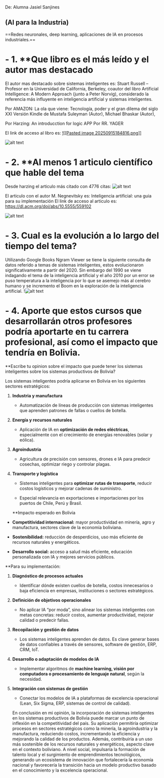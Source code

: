 De: Alumna Jasiel Sanjines

## (AI para la Industria)

==Redes neuronales, deep learning, aplicaciones
de IA en procesos industriales.==


# - 1. **Que libro es el más leído y el autor mas destacado

El autor mas destacado sobre sistemas inteligentes es: 
Stuart Russell – Profesor en la Universidad de California, Berkeley, coautor del libro Artificial Intelligence: A Modern Approach (junto a Peter Norvig), considerado la referencia más influyente en inteligencia artificial y sistemas inteligentes.

Por AMAZON: 
La ola que viene: Tecnología, poder y el gran dilema del siglo XXI Versión Kindle
de Mustafa Suleyman (Autor), Michael Bhaskar (Autor),

Por Harzing: 
An introducction for logic APP
Por RR. YAGER

El link de acceso al libro es: 
[!\[\[Pasted image 20250915184816.png\]\]](https://books.google.com.bo/books?hl=en&lr=&id=xbDSBwAAQBAJ&oi=fnd&pg=PA1&dq=intelligent+systems&ots=OcXQtPTPyt&sig=lT7up5FTLv4wF_MefdPYaYLcB_E&redir_esc=y#v=onepage&q=intelligent%20systems&f=false)

![alt text](image-4.png)

# - 2. **Al menos 1 articulo científico que hable del tema

Desde harzing el articulo más citado con 4776 citas: 
![alt text](image-2.png)

El articulo con el autor M. Negnevitsky es: 
Inteligencia artificial: una guia para su implementación
El link de acceso al articulo es: 
https://dl.acm.org/doi/abs/10.5555/559102

![alt text](image-3.png)

# - 3. **Cual es la evolución a lo largo del tiempo del tema?**

Utilizando Google Books Ngram Viewer se tiene la siguiente consulta de datos referido a temas de sistemas inteligentes, estos evolucionaron significativamente a partir del 2020. Sin embargo del 1990 se viene indagando el tema de la inteligencia artificial y el año 2010 por un error se puso temperatura a la inteligencia por lo que se asemejo más al cerebro humano y se incremento el Boom en la exploración de la inteligencia artificial.
!![alt text](image-1.png)

# - 4. Aporte que estos cursos que desarrollarán otros profesores podría aportarte en tu carrera profesional, así como el impacto que tendría en Bolivia.
**Escribe tu opinion sobre el impacto que puede tener los sistemas inteligentes sobre los sistemas productivos de Bolivia?

Los sistemas inteligentes podría aplicarse en Bolivia en los siguientes sectores estratégicos: 

1. **Industria y manufactura**
    
     
    - Automatización de líneas de producción con sistemas inteligentes que aprenden patrones de fallas o cuellos de botella.
    
2. **Energía y recursos naturales**
    
    - Aplicación de IA en **optimización de redes eléctricas**, especialmente con el crecimiento de energías renovables (solar y eólica).
    
    
3. **Agroindustria**
    
    - Agricultura de precisión con sensores, drones e IA para predecir cosechas, optimizar riego y controlar plagas.
      
4. **Transporte y logística**
    
    - Sistemas inteligentes para **optimizar rutas de transporte**, reducir costos logísticos y mejorar cadenas de suministro.
    
    - Especial relevancia en exportaciones e importaciones por los puertos de Chile, Perú y Brasil.
    
     **Impacto esperado en Bolivia

- **Competitividad internacional:** mayor productividad en minería, agro y manufactura, sectores clave de la economía boliviana.
    
- **Sostenibilidad:** reducción de desperdicios, uso más eficiente de recursos naturales y energéticos.
    
- **Desarrollo social:** acceso a salud más eficiente, educación personalizada con IA y mejores servicios públicos.    

**Para su implementación: 

1. **Diagnóstico de procesos actuales**
    
    - Identificar dónde existen cuellos de botella, costos innecesarios o baja eficiencia en empresas, instituciones o sectores estratégicos.
    
2. **Definición de objetivos operacionales**
    
    - No aplicar IA “por moda”, sino alinear los sistemas inteligentes con metas concretas: reducir costos, aumentar productividad, mejorar calidad o predecir fallas.
    
3. **Recopilación y gestión de datos**
    
    - Los sistemas inteligentes aprenden de datos. Es clave generar bases de datos confiables a través de sensores, software de gestión, ERP, CRM, IoT.
    

4. **Desarrollo o adaptación de modelos de IA**
    
    - Implementar algoritmos de **machine learning, visión por computadora o procesamiento de lenguaje natural**, según la necesidad.
     
5. **Integración con sistemas de gestión**
    
    - Conectar los modelos de IA a plataformas de excelencia operacional (Lean, Six Sigma, ERP, sistemas de control de calidad).
    
    En conclusión en mi opinión, la incorporación de sistemas inteligentes en los sistemas productivos de Bolivia puede marcar un punto de inflexión en la competitividad del país. Su aplicación permitiría optimizar procesos en sectores estratégicos como la minería, la agroindustria y la manufactura, reduciendo costos, incrementando la eficiencia y mejorando la calidad de los productos. Además, contribuiría a un uso más sostenible de los recursos naturales y energéticos, aspecto clave en el contexto boliviano. A nivel social, impulsaría la formación de talento local y el surgimiento de emprendimientos tecnológicos, generando un ecosistema de innovación que fortalecería la economía nacional y favorecería la transición hacia un modelo productivo basado en el conocimiento y la excelencia operacional.



